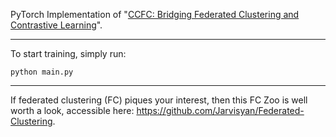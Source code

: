 PyTorch Implementation of "[CCFC: Bridging Federated Clustering and Contrastive Learning](https://arxiv.org/abs/2401.06634)". 

---
To start training, simply run:
```
python main.py
```

---
If federated clustering (FC) piques your interest, then this FC Zoo is well worth a look, accessible here: https://github.com/Jarvisyan/Federated-Clustering.
